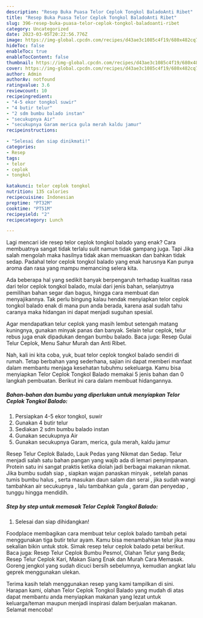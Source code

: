 ```yaml
---
description: "Resep Buka Puasa Telor Ceplok Tongkol BaladoAnti Ribet"
title: "Resep Buka Puasa Telor Ceplok Tongkol BaladoAnti Ribet"
slug: 396-resep-buka-puasa-telor-ceplok-tongkol-baladoanti-ribet
category: Uncategorized
date: 2023-03-05T20:22:56.776Z
image: https://img-global.cpcdn.com/recipes/d43ae3c1085c4f19/680x482cq70/telor-ceplok-tongkol-balado-foto-resep-utama.jpg
hideToc: false
enableToc: true
enableTocContent: false
thumbnail: https://img-global.cpcdn.com/recipes/d43ae3c1085c4f19/680x482cq70/telor-ceplok-tongkol-balado-foto-resep-utama.jpg
cover: https://img-global.cpcdn.com/recipes/d43ae3c1085c4f19/680x482cq70/telor-ceplok-tongkol-balado-foto-resep-utama.jpg
author: Admin
authorAv: notfound
ratingvalue: 3.6
reviewcount: 10
recipeingredient:
- "4-5 ekor tongkol suwir"
- "4 butir telur"
- "2 sdm bumbu balado instan"
- "secukupnya Air"
- "secukupnya Garam merica gula merah kaldu jamur"
recipeinstructions:

- "Selesai dan siap dinikmati!"
categories:
- Resep
tags:
- telor
- ceplok
- tongkol

katakunci: telor ceplok tongkol 
nutrition: 135 calories
recipecuisine: Indonesian
preptime: "PT32M"
cooktime: "PT51M"
recipeyield: "2"
recipecategory: Lunch

---
```



Lagi mencari ide resep telor ceplok tongkol balado yang enak? Cara membuatnya sangat tidak terlalu sulit namun tidak gampang juga. Tapi Jika salah mengolah maka hasilnya tidak akan memuaskan dan bahkan tidak sedap. Padahal telor ceplok tongkol balado yang enak harusnya Kan punya aroma dan rasa yang mampu memancing selera kita.


Ada beberapa hal yang sedikit banyak berpengaruh terhadap kualitas rasa dari telor ceplok tongkol balado, mulai dari jenis bahan, selanjutnya pemilihan bahan segar dan bagus, hingga cara membuat dan menyajikannya. Tak perlu bingung kalau hendak menyiapkan telor ceplok tongkol balado enak di mana pun anda berada, karena asal sudah tahu caranya maka hidangan ini dapat menjadi suguhan spesial.

Agar mendapatkan telur ceplok yang masih lembut setengah matang kuningnya, gunakan minyak panas dan banyak. Selain telur ceplok, telur rebus juga enak dipadukan dengan bumbu balado. Baca juga: Resep Gulai Telur Ceplok, Menu Sahur Murah dan Anti Ribet.


Nah, kali ini kita coba, yuk, buat telor ceplok tongkol balado sendiri di rumah. Tetap berbahan yang sederhana, sajian ini dapat memberi manfaat dalam membantu menjaga kesehatan tubuhmu sekeluarga. Kamu bisa menyiapkan Telor Ceplok Tongkol Balado memakai 5 jenis bahan dan 0 langkah pembuatan. Berikut ini cara dalam membuat hidangannya.

<!--inarticleads1-->

##### Bahan-bahan dan bumbu yang diperlukan untuk menyiapkan Telor Ceplok Tongkol Balado:

1. Persiapkan 4-5 ekor tongkol, suwir
1. Gunakan 4 butir telur
1. Sediakan 2 sdm bumbu balado instan
1. Gunakan secukupnya Air
1. Gunakan secukupnya Garam, merica, gula merah, kaldu jamur


Resep Telur Ceplok Balado, Lauk Pedas yang Nikmat dan Sedap. Telur menjadi salah satu bahan pangan yang wajib ada di lemari penyimpanan. Protein satu ini sangat praktis ketika diolah jadi berbagai makanan nikmat. Jika bumbu sudah siap , siapkan wajan panaskan minyak , setelah panas tumis bumbu halus , serta masukan daun salam dan serai , jika sudah wangi tambahkan air secukupnya , lalu tambahkan gula , garam dan penyedap , tunggu hingga mendidih. 

<!--inarticleads2-->

##### Step by step untuk memasak Telor Ceplok Tongkol Balado:


1. Selesai dan siap dihidangkan!

Foodplace membagikan cara membuat telur ceplok balado tambah petai menggunakan tiga butir telur ayam. Kamu bisa menambahkan telur jika mau sekalian bikin untuk stok. Simak resep telur ceplok balado petai berikut. Baca juga: Resep Telur Ceplok Bumbu Pesmol, Olahan Telur yang Beda; Resep Telur Ceplok Kari, Makan Siang Enak dan Murah Cara Memasak. Goreng jengkol yang sudah dicuci bersih sebelumnya, kemudian angkat lalu geprek menggunakan ulekan. 

Terima kasih telah menggunakan resep yang kami tampilkan di sini. Harapan kami, olahan Telor Ceplok Tongkol Balado yang mudah di atas dapat membantu anda menyiapkan makanan yang lezat untuk keluarga/teman maupun menjadi inspirasi dalam berjualan makanan. Selamat mencoba!
